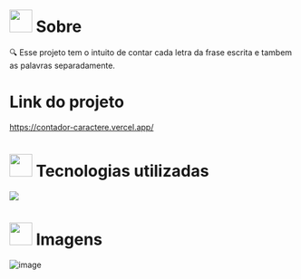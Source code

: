 # <img height="40" src="https://user-images.githubusercontent.com/84249945/219458363-0df46081-95bd-4878-a828-541457541cbd.png"/> Sobre
🔍 Esse projeto tem o intuito de contar cada letra da frase escrita e tambem as palavras separadamente.



# Link do projeto
https://contador-caractere.vercel.app/

# <img height="40" src="https://user-images.githubusercontent.com/84249945/219471565-77dd520e-41ee-41f8-8fb9-0e259535a867.png"/> Tecnologias utilizadas
<p>
  <a href="https://skillicons.dev">
    <img src="https://skillicons.dev/icons?i=html,css,js" />
  </a>
</p>

# <img height="40" src="https://user-images.githubusercontent.com/84249945/219472556-367952b0-d430-495e-87b9-3f4611bdab21.png" /> Imagens

 ![image](https://github.com/lucas23455/Lista_Tarefas/assets/80688055/a619b8ad-8c34-4639-9e64-c9808a833f6c)








